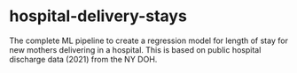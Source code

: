 # hospital-delivery-stays
The complete ML pipeline to create a regression model for length of stay for new mothers delivering in a hospital. This is based on public hospital discharge data (2021) from the NY DOH.
